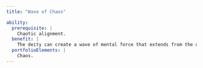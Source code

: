 ```yaml
---
title: "Wave of Chaos"

ability:
  prerequisite: |
    Chaotic alignment.
  benefit: |
    The deity can create a wave of mental force that extends from the deity in a spread with a radius of 10 feet per divine rank. Creatures within the spread must make Will saves (DC 10 + the deity's Charisma modifier + the deity's divine rank) or be forced to act unpredictably. This ability works like a {% spell_link confusion %} spell cast by a sorcerer of level 10 + the deity's divine rank.
  portfolioElements: |
    Chaos.
---
```

